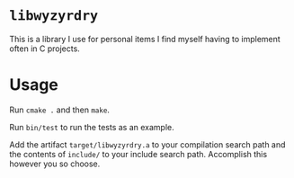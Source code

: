 # `libwyzyrdry`

This is a library I use for personal items I find myself having to implement
often in C projects.

# Usage

Run `cmake .` and then `make`.

Run `bin/test` to run the tests as an example.

Add the artifact `target/libwyzyrdry.a` to your compilation search path and the
contents of `include/` to your include search path. Accomplish this however you
so choose.
